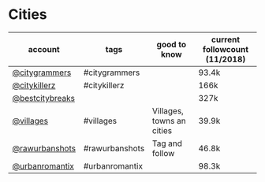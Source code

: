 # Cities
| account                                                      | tags           | good to know              | current followcount (11/2018) |
|--------------------------------------------------------------|----------------|---------------------------|-------------------------------|
| [@citygrammers](https://www.instagram.com/citygrammers/)     | #citygrammers  |                           | 93.4k                         |
| [@citykillerz](https://www.instagram.com/citykillerz/)       | #citykillerz   |                           | 166k                          |
| [@bestcitybreaks](https://www.instagram.com/bestcitybreaks/) |                |                           | 327k                          |
| [@villages](https://www.instagram.com/villages/)             | #villages      | Villages, towns an cities | 39.9k                         |
| [@rawurbanshots](https://www.instagram.com/rawurbanshots/)   | #rawurbanshots | Tag and follow            | 46.8k                         |
| [@urbanromantix](https://www.instagram.com/urbanromantix/)   | #urbanromantix |                           | 98.3k                         |
